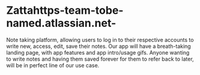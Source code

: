 # Zattahttps-team-tobe-named.atlassian.net-
Note taking platform, allowing users to log in to their respective accounts to write new, access, edit, save their notes. Our app will have a breath-taking landing page, with app features and app intro/usage gifs. Anyone wanting to write notes and having them saved forever for them to refer back to later, will be in perfect line of our use case.
